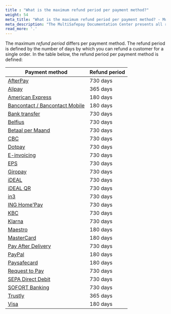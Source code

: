 ```yaml
---
title : "What is the maximum refund period per payment method?"
weight: 54
meta_title: "What is the maximum refund period per payment method? - MultiSafepay Docs"
meta_description: "The MultiSafepay Documentation Center presents all relevant information about our Plugins and API. You can also find support pages for payment methods, tools and general questions as well as the contact details of our Support and Integration Teams."
read_more: '.'
---
```


The maximum _refund period_ differs per payment method. The refund period is defined by the number of days by which you can refund a customer for a single order. In the table below, the refund period per payment method is defined:

| Payment method   | Refund period  |
| --------- | ------------------------ |
| [AfterPay](/payment-methods/billing-suite/afterpay/) | 730 days |
| [Alipay](/payment-methods/wallet/alipay/) | 365 days |
| [American Express](/payment-methods/credit-and-debit-cards/american-express/) | 180 days |
| [Bancontact / Bancontact Mobile](/payment-methods/banks/bancontact/) | 180 days |
| [Bank transfer](/payment-methods/banks/bank-transfer/) | 730 days |
| [Belfius](/payment-methods/banks/belfius/) | 730 days |
| [Betaal per Maand](/payment-methods/billing-suite/betaalpermaand/) | 730 days |
| [CBC](/payment-methods/banks/cbc/) | 730 days |
| [Dotpay](/payment-methods/banks/dotpay/) | 730 days |
| [E-invoicing](/payment-methods/billing-suite/e-invoicing/) | 730 days |
| [EPS](/payment-methods/banks/eps/) | 730 days |
| [Giropay](/payment-methods/banks/giropay/) | 730 days |
| [iDEAL](/payment-methods/banks/ideal/) | 730 days |
| [iDEAL QR](/payment-methods/banks/idealqr/) | 730 days |
| [in3](/payment-methods/billing-suite/in3/) | 730 days |
| [ING Home'Pay](/payment-methods/banks/ing-home-pay/) | 730 days |
| [KBC](/payment-methods/banks/kbc/) | 730 days |
| [Klarna](/payment-methods/billing-suite/klarna/) | 730 days |
| [Maestro](/payment-methods/credit-and-debit-cards/maestro/) | 180 days |
| [MasterCard](/payment-methods/credit-and-debit-cards/mastercard/) | 180 days |
| [Pay After Delivery](/payment-methods/billing-suite/pay-after-delivery/) | 730 days |
| [PayPal](/payment-methods/wallet/paypal/) | 180 days |
| [Paysafecard](/payment-methods/prepaid-cards/paysafecard/) | 180 days |
| [Request to Pay](/payment-methods/banks/request-to-pay/) | 730 days |
| [SEPA Direct Debit](/payment-methods/banks/sepa-direct-debit/) | 730 days |
| [SOFORT Banking](/payment-methods/banks/sofort-banking/) | 730 days |
| [Trustly](/payment-methods/banks/trustly/) | 365 days |
| [Visa](/payment-methods/credit-and-debit-cards/visa/) | 180 days |